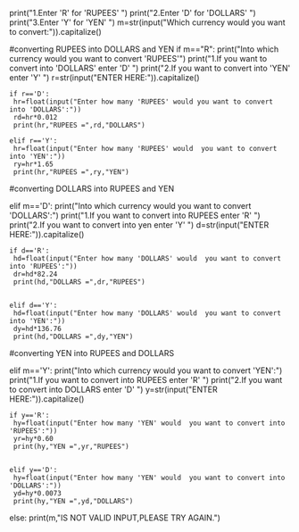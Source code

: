 print("1.Enter 'R' for 'RUPEES' ")
print("2.Enter 'D' for 'DOLLARS' ")
print("3.Enter 'Y' for 'YEN' ")
m=str(input("Which currency would you want to convert:")).capitalize()


#converting RUPEES into DOLLARS and YEN
if m=="R":
    print("Into which currency would you want to convert 'RUPEES'")
    print("1.If you want to convert into 'DOLLARS' enter 'D' ")
    print("2.If you want to convert into 'YEN' enter 'Y' ")
    r=str(input("ENTER HERE:")).capitalize()
    
    if r=='D':
     hr=float(input("Enter how many 'RUPEES' would you want to convert into 'DOLLARS':")) 
     rd=hr*0.012
     print(hr,"RUPEES =",rd,"DOLLARS")

    elif r=='Y':
     hr=float(input("Enter how many 'RUPEES' would  you want to convert into 'YEN':")) 
     ry=hr*1.65
     print(hr,"RUPEES =",ry,"YEN")



  #converting DOLLARS into RUPEES and YEN 
     
elif m=='D':
    print("Into which currency would  you want to convert 'DOLLARS':")
    print("1.If you want to convert into RUPEES enter 'R' ")
    print("2.If you want to convert into yen enter 'Y' ")
    d=str(input("ENTER HERE:")).capitalize()
    
  
    if d=='R':
     hd=float(input("Enter how many 'DOLLARS' would  you want to convert into 'RUPEES':")) 
     dr=hd*82.24
     print(hd,"DOLLARS =",dr,"RUPEES")


    elif d=='Y':
     hd=float(input("Enter how many 'DOLLARS' would  you want to convert into 'YEN':")) 
     dy=hd*136.76
     print(hd,"DOLLARS =",dy,"YEN")

#converting YEN into RUPEES and DOLLARS 

    
elif m=='Y':
    print("Into which currency would you want to convert 'YEN':")
    print("1.If you want to convert into RUPEES enter 'R' ")
    print("2.If you want to convert into DOLLARS enter 'D' ")
    y=str(input("ENTER HERE:")).capitalize()


    
    if y=='R': 
     hy=float(input("Enter how many 'YEN' would  you want to convert into 'RUPEES':")) 
     yr=hy*0.60
     print(hy,"YEN =",yr,"RUPEES")


    elif y=='D': 
     hy=float(input("Enter how many 'YEN' would  you want to convert into 'DOLLARS':")) 
     yd=hy*0.0073
     print(hy,"YEN =",yd,"DOLLARS")


else: 
    print(m,"IS NOT VALID INPUT,PLEASE TRY AGAIN.")
     




        

    


